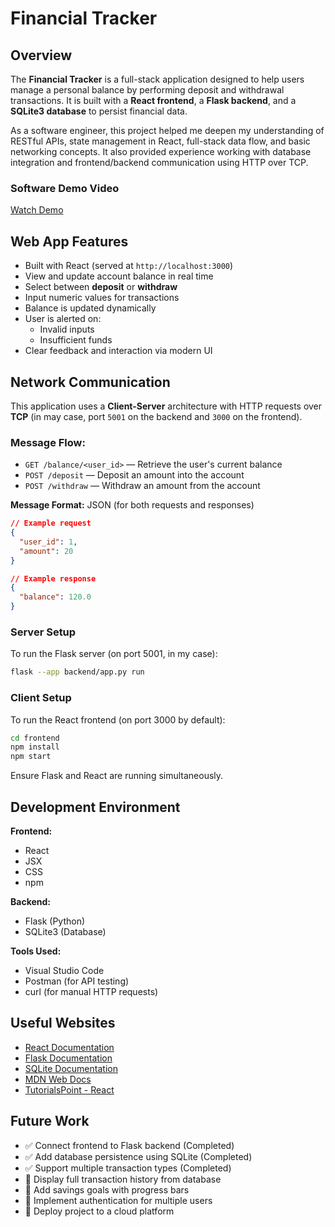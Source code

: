 # Financial Tracker

## Overview

The **Financial Tracker** is a full-stack application designed to help users manage a personal balance by performing deposit and withdrawal transactions. It is built with a **React frontend**, a **Flask backend**, and a **SQLite3 database** to persist financial data.

As a software engineer, this project helped me deepen my understanding of RESTful APIs, state management in React, full-stack data flow, and basic networking concepts. It also provided experience working with database integration and frontend/backend communication using HTTP over TCP.

### Software Demo Video

[Watch Demo](https://youtu.be/2vGMSJwARE8)

## Web App Features

- Built with React (served at `http://localhost:3000`)
- View and update account balance in real time
- Select between **deposit** or **withdraw**
- Input numeric values for transactions
- Balance is updated dynamically
- User is alerted on:
  - Invalid inputs
  - Insufficient funds
- Clear feedback and interaction via modern UI

## Network Communication

This application uses a **Client-Server** architecture with HTTP requests over **TCP** (in may case, port `5001` on the backend and `3000` on the frontend).

### Message Flow:

- `GET /balance/<user_id>` — Retrieve the user's current balance
- `POST /deposit` — Deposit an amount into the account
- `POST /withdraw` — Withdraw an amount from the account

**Message Format:** JSON (for both requests and responses)

```json
// Example request
{
  "user_id": 1,
  "amount": 20
}

// Example response
{
  "balance": 120.0
}
```

### Server Setup

To run the Flask server (on port 5001, in my case):

```bash
flask --app backend/app.py run
```

### Client Setup

To run the React frontend (on port 3000 by default):

```bash
cd frontend
npm install
npm start
```

Ensure Flask and React are running simultaneously.

## Development Environment

**Frontend:**

- React
- JSX
- CSS
- npm

**Backend:**

- Flask (Python)
- SQLite3 (Database)

**Tools Used:**

- Visual Studio Code
- Postman (for API testing)
- curl (for manual HTTP requests)

## Useful Websites

- [React Documentation](https://reactjs.org/)
- [Flask Documentation](https://flask.palletsprojects.com/)
- [SQLite Documentation](https://www.sqlite.org/docs.html)
- [MDN Web Docs](https://developer.mozilla.org/)
- [TutorialsPoint - React](https://www.tutorialspoint.com/reactjs/)

## Future Work

- ✅ Connect frontend to Flask backend (Completed)
- ✅ Add database persistence using SQLite (Completed)
- ✅ Support multiple transaction types (Completed)
- 🔲 Display full transaction history from database
- 🔲 Add savings goals with progress bars
- 🔲 Implement authentication for multiple users
- 🔲 Deploy project to a cloud platform
